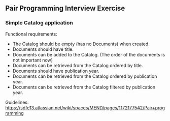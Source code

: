 ## Pair Programming Interview Exercise

### Simple Catalog application

Functional requirements:

* The Catalog should be empty (has no Documents) when created.
* Documents should have title.
* Documents can be added to the Catalog. (The order of the documents is not important now) 
* Documents can be retrieved from the Catalog ordered by title. 
* Documents should have publication year.
* Documents can be retrieved from the Catalog ordered by publication year. 
* Documents can be retrieved from the Catalog filtered by publication year.

Guidelines:
https://sdfe13.atlassian.net/wiki/spaces/MEND/pages/1172177542/Pair+programming
